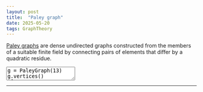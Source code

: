 ```yaml
---
layout: post
title:  "Paley graph"
date: 2025-05-20
tags: GraphTheory
---
```


<p><a href="https://en.wikipedia.org/wiki/Paley_graph" target="_blank">Paley graphs</a> are dense undirected graphs constructed from the members of a suitable finite field by connecting pairs of elements that differ by a quadratic residue. </p>
<div class="sage">
<script type="text/x-sage">
def PaleyGraph(q):
    K.<a> = GF(q)
    return Graph([K, lambda i,j: i != j and (i-j).is_square()])
g=PaleyGraph(13)
show(g.plot(layout='circular'))
</script>
</div>
<div class="code">
<textarea>
g = PaleyGraph(13)
g.vertices()
#[0, 1, 2, 3, 4, 5, 6, 7, 8, 9, 10, 11, 12]
g.is_vertex_transitive()
#True
g.degree_sequence()
#[6, 6, 6, 6, 6, 6, 6, 6, 6, 6, 6, 6, 6]

g.spectrum()
"""[6, 1.302775637731995?, 1.302775637731995?, 1.302775637731995?,
1.302775637731995?, 1.302775637731995?, 1.302775637731995?,
-2.302775637731995?, -2.302775637731995?, -2.302775637731995?,
-2.302775637731995?, -2.302775637731995?, -2.302775637731995?]
"""
G = g.automorphism_group()
G.cardinality() 
from sage.graphs.independent_sets import IndependentSets
I = IndependentSets(g)
list(I)
</textarea>
</div>
<hr/>